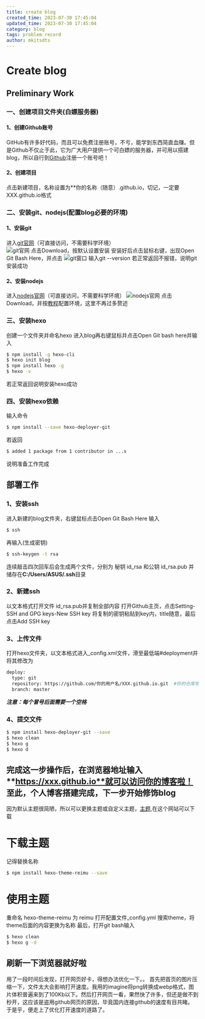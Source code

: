 ```yaml
---
title: create blog
created_time: 2023-07-30 17:45:04
updated_time: 2023-07-30 17:45:04
category: blog
tags: problem record
author: mkitsdts
---
```

# Create blog

## Preliminary Work  

### 一、创建项目文件夹(白嫖服务器)
#### 1、创建Github账号  
GitHub有许多好代码，而且可以免费注册账号，不亏，能学到东西简直血赚。但是Github不仅止于此，它为广大用户提供一个可白嫖的服务器，并可用以搭建blog，所以自行到[Github](https://github.com)注册一个账号吧！
#### 2、创建项目
点击新建项目，名称设置为**你的名称（随意）.github.io，切记，一定要XXX.github.io格式
### 二、安装git、nodejs(配置blog必要的环境)  
#### 1、安装git
进入[git官网](https://git-scm.com)（可直接访问，不需要科学环境）  
![git官网](git官网.png)
点击Download，按默认设置安装
安装好后点击鼠标右键，出现Open Git Bash Here，并点击
![git窗口](git窗口.png)
输入git --version
若正常返回不报错，说明git安装成功
#### 2、安装nodejs
进入[nodejs官网](https://nodejs.org/en/download)（可直接访问，不需要科学环境）
![nodejs官网](nodejs官网.png)
点击Download，并按[教程](https://zhuanlan.zhihu.com/p/442215189)配置环境，这里不再过多赘述  
### 三、安装hexo
创建一个文件夹并命名hexo
进入blog再右键鼠标并点击Open Git bash here并输入
``` bash
$ npm install -g hexo-cli
$ hexo init blog
$ npm install hexo -g
$ hexo -v
```
若正常返回说明安装hexo成功
### 四、安装hexo依赖
输入命令
```bash
$ npm install --save hexo-deployer-git
```
若返回
``` bash
$ added 1 package from 1 contributor in ...s
```
说明准备工作完成
## 部署工作
### 1、安装ssh
进入新建的blog文件夹，右键鼠标点击Open Git Bash Here
输入
``` bash
$ ssh
``` 
再输入(生成密钥)
``` bash
$ ssh-keygen -t rsa
```
连续敲击四次回车后会生成两个文件，分别为
秘钥 id_rsa 和公钥 id_rsa.pub
并储存在**C:/Users/ASUS/.ssh**目录
### 2、新建ssh
以文本格式打开文件 id_rsa.pub并复制全部内容
打开Github主页，点击Setting-SSH and GPG keys-New SSH key
将复制的密钥粘贴到key内，title随意，最后点击Add SSH key
### 3、上传文件
打开hexo文件夹，以文本格式进入_config.xml文件，滑至最低端#deployment并将其修改为
`````` bash
deploy:
  type: git
  repository: https://github.com/你的用户名/XXX.github.io.git  #你的仓库地址
  branch: master
``````
***注意：每个冒号后面需要一个空格***
### 4、提交文件
``` bash
$ npm install hexo-deployer-git --save
$ hexo clean
$ hexo g  
$ hexo d
```
完成这一步操作后，在浏览器地址输入**https://xxx.github.io**就可以访问你的博客啦！
至此，个人博客搭建完成，下一步开始修饰blog
---
因为默认主题很简陋，所以可以更换主题或自定义主题，[主题](https://hexo.io/themes/index.html),在这个网站可以下载
# 下载主题
记得替换名称
``` bash
$ npm install hexo-theme-reimu --save
```
# 使用主题
重命名 hexo-theme-reimu 为 reimu
打开配置文件_config.yml
搜索theme，将theme后面的内容更换为名称
最后，打开git bash输入
``` bash
$ hexo clean
$ hexo g -d
```
刷新一下浏览器就好啦
---
用了一段时间后发现，打开网页好卡，得想办法优化一下。。
首先把首页的图片压缩一下，文件太大会影响打开速度。我用的imagine将png转换成webp格式，图片体积普遍来到了100Kb以下。然后打开网页一看，果然快了许多，但还是做不到秒开，这应该是盗用github网页的原因，毕竟国内连接github的速度有目共睹。
于是乎，便走上了优化打开速度的道路了。
